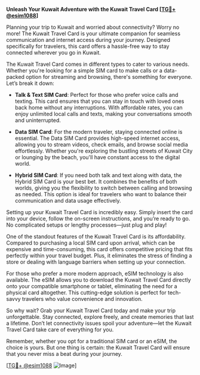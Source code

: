 **Unleash Your Kuwait Adventure with the Kuwait Travel Card [[TG💪+ @esim1088](https://t.me/s/esim1088)]**

Planning your trip to Kuwait and worried about connectivity? Worry no more! The Kuwait Travel Card is your ultimate companion for seamless communication and internet access during your journey. Designed specifically for travelers, this card offers a hassle-free way to stay connected wherever you go in Kuwait.

The Kuwait Travel Card comes in different types to cater to various needs. Whether you're looking for a simple SIM card to make calls or a data-packed option for streaming and browsing, there's something for everyone. Let’s break it down:

- **Talk & Text SIM Card**: Perfect for those who prefer voice calls and texting. This card ensures that you can stay in touch with loved ones back home without any interruptions. With affordable rates, you can enjoy unlimited local calls and texts, making your conversations smooth and uninterrupted.

- **Data SIM Card**: For the modern traveler, staying connected online is essential. The Data SIM Card provides high-speed internet access, allowing you to stream videos, check emails, and browse social media effortlessly. Whether you're exploring the bustling streets of Kuwait City or lounging by the beach, you'll have constant access to the digital world.

- **Hybrid SIM Card**: If you need both talk and text along with data, the Hybrid SIM Card is your best bet. It combines the benefits of both worlds, giving you the flexibility to switch between calling and browsing as needed. This option is ideal for travelers who want to balance their communication and data usage effectively.

Setting up your Kuwait Travel Card is incredibly easy. Simply insert the card into your device, follow the on-screen instructions, and you’re ready to go. No complicated setups or lengthy processes—just plug and play!

One of the standout features of the Kuwait Travel Card is its affordability. Compared to purchasing a local SIM card upon arrival, which can be expensive and time-consuming, this card offers competitive pricing that fits perfectly within your travel budget. Plus, it eliminates the stress of finding a store or dealing with language barriers when setting up your connection.

For those who prefer a more modern approach, eSIM technology is also available. The eSIM allows you to download the Kuwait Travel Card directly onto your compatible smartphone or tablet, eliminating the need for a physical card altogether. This cutting-edge solution is perfect for tech-savvy travelers who value convenience and innovation.

So why wait? Grab your Kuwait Travel Card today and make your trip unforgettable. Stay connected, explore freely, and create memories that last a lifetime. Don’t let connectivity issues spoil your adventure—let the Kuwait Travel Card take care of everything for you.

Remember, whether you opt for a traditional SIM card or an eSIM, the choice is yours. But one thing is certain: the Kuwait Travel Card will ensure that you never miss a beat during your journey.

[[TG💪+ @esim1088](https://t.me/s/esim1088) ![Image](https://i.postimg.cc/Y0z9fWf4/image.png)]